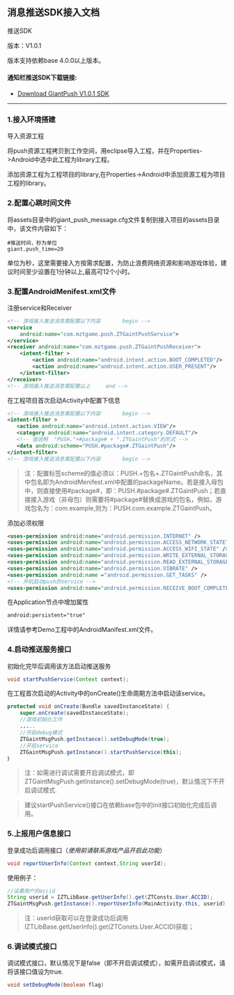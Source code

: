 ## 消息推送SDK接入文档 ##

推送SDK 

版本：V1.0.1

版本支持依赖base 4.0.0以上版本。

#### 通知栏推送SDK下载链接:
- [Download GiantPush V1.0.1 SDK](http://docs.mztgame.com/files/Android/plugin/push_on_barSDK_v1.0.1.zip)

---------------------------------------------------------------------------------------------------------------

### 1.接入环境搭建

导入资源工程

将push资源工程拷贝到工作空间，用eclipse导入工程，并在Properties->Android中选中此工程为library工程。


添加资源工程为工程项目的library,在Properties->Android中添加资源工程为项目工程的library。

### 2.配置心跳时间文件
将assets目录中的giant_push_message.cfg文件复制到接入项目的assets目录中，该文件内容如下：

~~~
#推送时间，秒为单位
giant.push_time=20
~~~

单位为秒，这里需要接入方按需求配置，为防止浪费网络资源和影响游戏体验，建议时间至少设置在1分钟以上,最高可12个小时。

### 3.配置AndroidMenifest.xml文件

注册service和Receiver

~~~xml
<!-- 游戏接入推送消息需配置以下内容       begin --> 
<service
    android:name="com.mztgame.push.ZTGaintPushService">
</service>
<receiver android:name="com.mztgame.push.ZTGaintPushReceiver">
    <intent-filter >
        <action android:name="android.intent.action.BOOT_COMPLETED"/>
        <action android:name="android.intent.action.USER_PRESENT"/> 
    </intent-filter>
</receiver>
<!-- 游戏接入推送消息需配置以上     end -->
~~~

在工程项目首次启动Activity中配置下信息

~~~xml	
<!-- 游戏接入推送消息需配置以下内容       begin -->
<intent-filter >
   <action android:name="android.intent.action.VIEW"/>     
   <category android:name="android.intent.category.DEFAULT"/>  
   <!-- 值说明  "PUSH."+#package# + ".ZTGaintPush"的形式 -->  
   <data android:scheme="PUSH.#package#.ZTGaintPush"/>
</intent-filter>
<!-- 游戏接入推送消息需配置以下内容       begin -->
~~~

> 注：配置<data>标签scheme的值必须以：PUSH.+包名+.ZTGaintPush命名，其中包名即为AndroidMenifest.xml中配置的packageName。若是接入母包中，则直接使用#package#，即：PUSH.#package#.ZTGaintPush；若直接接入游戏（非母包）则需要将#package#替换成游戏的包名，例如，游戏包名为：com.example,则为：PUSH.com.example.ZTGaintPush。

添加必须权限

~~~xml
<uses-permission android:name="android.permission.INTERNET" />
<uses-permission android:name="android.permission.ACCESS_NETWORK_STATE" />
<uses-permission android:name="android.permission.ACCESS_WIFI_STATE" />
<uses-permission android:name="android.permission.WRITE_EXTERNAL_STORAGE" />
<uses-permission android:name="android.permission.READ_EXTERNAL_STORAGE" />
<uses-permission android:name="android.permission.VIBRATE" />
<uses-permission android:name ="android.permission.GET_TASKS" />
<!-- 开机启动push的service -->
<uses-permission android:name="android.permission.RECEIVE_BOOT_COMPLETED" />
~~~
    
在Application节点中增加属性

~~~xml
android:persistent="true"
~~~

详情请参考Demo工程中的AndroidManifest.xml文件。
### 4.启动推送服务接口

初始化完毕后调用该方法启动推送服务

~~~java
void startPushService(Context context);
~~~

在工程首次启动的Activity中的onCreate()生命周期方法中启动该service。

~~~java
protected void onCreate(Bundle savedInstanceState) {
    super.onCreate(savedInstanceState);
    //游戏初始化工作
    .....
    //开启debug模式
    ZTGaintMsgPush.getInstance().setDebugMode(true);
    //开启service
    ZTGaintMsgPush.getInstance().startPushService(this);
｝
~~~

> 注：如需进行调试需要开启调试模式，即ZTGaintMsgPush.getInstance().setDebugMode(true)，默认情况下不开启调试模式.

> 建议startPushService()接口在依赖base包中的init接口初始化完成后调用。

### 5.上报用户信息接口
登录成功后调用接口（*使用前请联系游戏产品开启此功能*）

~~~java
void reportUserInfo(Context context,String userId);
~~~

使用例子：

~~~java
//设置用户的accid
String userid = IZTLibBase.getUserInfo().get(ZTConsts.User.ACCID);
ZTGaintMsgPush.getInstance().reportUserInfo(MainActivity.this, userid);
~~~

> 注：userId获取可以在登录成功后调用IZTLibBase.getUserInfo().get(ZTConsts.User.ACCID)获取；

### 6.调试模式接口
调试模式接口，默认情况下是false（即不开启调试模式），如需开启调试模式，请将该接口值设为true.	

~~~java
void setDebugMode(boolean flag)
~~~

